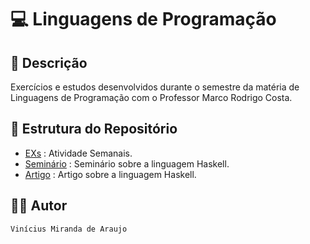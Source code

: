# 💻 Linguagens de Programação

## 📃 Descrição

Exercícios e estudos desenvolvidos durante o semestre da matéria de Linguagens de Programação com o Professor Marco Rodrigo Costa.

## 📑 Estrutura do Repositório

- [EXs](/LP/EXs/) : Atividade Semanais.
- [Seminário](/LP/Seminario/) : Seminário sobre a linguagem Haskell.
- [Artigo](/LP/Artigo/) : Artigo sobre a linguagem Haskell.

## 👨‍💻 Autor

`Vinícius Miranda de Araujo`